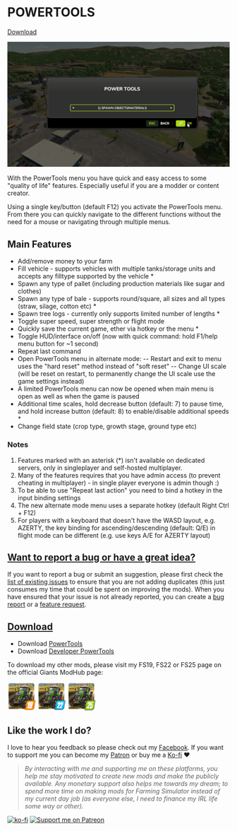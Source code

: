 # POWERTOOLS

[Download](https://www.farming-simulator.com/mod.php?mod_id=303451&title=fs2025)

![alt text](FS25_PowerTools_WZLModding_Screenshot.JPG)

With the PowerTools menu you have quick and easy access to some "quality of life" features. Especially useful if you are a modder or content creator.

Using a single key/button (default F12) you activate the PowerTools menu. From there you can quickly navigate to the different functions without the need for a mouse or navigating through multiple menus.

## Main Features
- Add/remove money to your farm
- Fill vehicle - supports vehicles with multiple tanks/storage units and accepts any filltype supported by the vehicle *
- Spawn any type of pallet (including production materials like sugar and clothes)
- Spawn any type of bale - supports round/square, all sizes and all types (straw, silage, cotton etc) *
- Spawn tree logs - currently only supports limited number of lengths *
- Toggle super speed, super strength or flight mode
- Quickly save the current game, ether via hotkey or the menu *
- Toggle HUD/interface on/off (now with quick command: hold F1/help menu button for ~1 second)
- Repeat last command
- Open PowerTools menu in alternate mode:
-- Restart and exit to menu uses the "hard reset" method instead of "soft reset"
-- Change UI scale (will be reset on restart, to permanently change the UI scale use the game settings instead)
- A limited PowerTools menu can now be opened when main menu is open as well as when the game is paused
- Additional time scales, hold decrease button (default: 7) to pause time, and hold increase button (default: 8) to enable/disable additional speeds *
- Change field state (crop type, growth stage, ground type etc)

### Notes
1. Features marked with an asterisk (*) isn't available on dedicated servers, only in singleplayer and self-hosted multiplayer.
2. Many of the features requires that you have admin access (to prevent cheating in multiplayer) - in single player everyone is admin though :)
3. To be able to use "Repeat last action" you need to bind a hotkey in the input binding settings
4. The new alternate mode menu uses a separate hotkey (default Right Ctrl + F12)
5. For players with a keyboard that doesn't have the WASD layout, e.g. AZERTY, the key binding for ascending/descending (default: Q/E) in flight mode can be different (e.g. use keys A/E for AZERTY layout)


## [Want to report a bug or have a great idea?](https://github.com/w33zl/FS25_PowerTools/issues/new/choose)
If you want to report a bug or submit an suggestion, please first check the [list of existing issues](https://github.com/w33zl/FS25_PowerTools/issues) to ensure that you are not adding duplicates (this just consumes my time that could be spent on improving the mods). When you have ensured that your issue is not already reported, you can create a [bug report](https://github.com/w33zl/FS25_PowerTools/issues/new?template=bug_report.md) or a [feature request](https://github.com/w33zl/FS25_PowerTools/issues/new?template=feature_request.md).

## [Download](https://www.farming-simulator.com/mod.php?mod_id=303451&title=fs2025)


* Download [PowerTools](https://www.farming-simulator.com/mod.php?mod_id=303451&title=fs2025)
* Download [Developer PowerTools](https://www.farming-simulator.com/mod.php?mod_id=303447&title=fs2025)

To download my other mods, please visit my FS19, FS22 or FS25 page on the official Giants ModHub page:

[![My FS22 Mods](https://github.com/w33zl/w33zl/raw/main/GitHubIcons_MH_FS19.png)](https://www.farming-simulator.com/mods.php?title=fs2019&filter=org&org_id=140742)
[![My FS22 Mods](https://github.com/w33zl/w33zl/raw/main/GitHubIcons_MH_FS22.png)](https://www.farming-simulator.com/mods.php?title=fs2022&filter=org&org_id=140742)
[![My FS25 Mods](https://github.com/w33zl/w33zl/raw/main/GitHubIcons_MH_FS25.png)](https://www.farming-simulator.com/mods.php?title=fs2025&filter=org&org_id=140742)


## Like the work I do?
I love to hear you feedback so please check out my [Facebook](https://www.facebook.com/w33zl). If you want to support me you can become my [Patron](https://www.patreon.com/wzlmodding) or buy me a [Ko-fi](https://ko-fi.com/w33zl) :heart:

> _By interacting with me and supporting me on these platforms, you help me stay motivated to create new mods and make the publicly available. Any monetary support also helps me towards my dream; to spend more time on making mods for Farming Simulator instead of my current day job (as everyone else, I need to finance my IRL life some way or other)._

[![ko-fi](https://ko-fi.com/img/githubbutton_sm.svg)](https://ko-fi.com/X8X0BB65P) [![Support me on Patreon](https://img.shields.io/endpoint.svg?url=https%3A%2F%2Fshieldsio-patreon.vercel.app%2Fapi%3Fusername%3Dwzlmodding%3F%26type%3Dpatrons&style=for-the-badge)](https://patreon.com/wzlmodding?)

